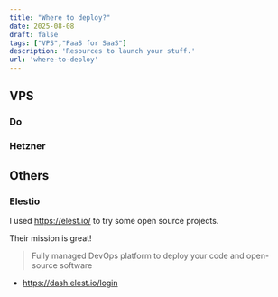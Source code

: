 ```yaml
---
title: "Where to deploy?"
date: 2025-08-08
draft: false
tags: ["VPS","PaaS for SaaS"]
description: 'Resources to launch your stuff.'
url: 'where-to-deploy'
---
```




## VPS

### Do

### Hetzner

##  Others

### Elestio

I used https://elest.io/ to try some open source projects.

Their mission is great!

>  Fully managed DevOps platform to deploy your code and open-source software 

* https://dash.elest.io/login

